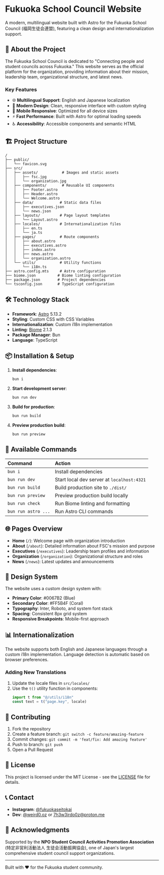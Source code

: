 # Fukuoka School Council Website

A modern, multilingual website built with Astro for the Fukuoka School Council (福岡生徒会連盟), featuring a clean design and internationalization support.

## 🚀 About the Project

The Fukuoka School Council is dedicated to "Connecting people and student councils across Fukuoka." This website serves as the official platform for the organization, providing information about their mission, leadership team, organizational structure, and latest news.

### Key Features
- 🌐 **Multilingual Support**: English and Japanese localization
- 🎨 **Modern Design**: Clean, responsive interface with custom styling
- 📱 **Mobile Responsive**: Optimized for all device sizes
- ⚡ **Fast Performance**: Built with Astro for optimal loading speeds
- ♿ **Accessibility**: Accessible components and semantic HTML

## 🏗️ Project Structure

```
/
├── public/
│   └── favicon.svg
├── src/
│   ├── assets/           # Images and static assets
│   │   ├── fsc.jpg
│   │   └── organization.jpg
│   ├── components/       # Reusable UI components
│   │   ├── Footer.astro
│   │   ├── Header.astro
│   │   └── Welcome.astro
│   ├── data/            # Static data files
│   │   ├── executives.json
│   │   └── news.json
│   ├── layouts/         # Page layout templates
│   │   └── Layout.astro
│   ├── locales/         # Internationalization files
│   │   ├── en.ts
│   │   └── ja.ts
│   ├── pages/           # Route components
│   │   ├── about.astro
│   │   ├── executives.astro
│   │   ├── index.astro
│   │   ├── news.astro
│   │   └── organization.astro
│   └── utils/           # Utility functions
│       └── i18n.ts
├── astro.config.mts     # Astro configuration
├── biome.json          # Biome linting configuration
├── package.json        # Project dependencies
└── tsconfig.json       # TypeScript configuration
```

## 🛠️ Technology Stack

- **Framework**: [Astro](https://astro.build) 5.13.2
- **Styling**: Custom CSS with CSS Variables
- **Internationalization**: Custom i18n implementation
- **Linting**: [Biome](https://biomejs.dev) 2.1.3
- **Package Manager**: Bun
- **Language**: TypeScript

## 📦 Installation & Setup

1. **Install dependencies**:
   ```bash
   bun i
   ```

2. **Start development server**:
   ```bash
   bun run dev
   ```

3. **Build for production**:
   ```bash
   bun run build
   ```

4. **Preview production build**:
   ```bash
   bun run preview
   ```

## 🧞 Available Commands

| Command                   | Action                                           |
| :------------------------ | :----------------------------------------------- |
| `bun i`                   | Install dependencies                             |
| `bun run dev`             | Start local dev server at `localhost:4321`       |
| `bun run build`           | Build production site to `./dist/`               |
| `bun run preview`         | Preview production build locally                 |
| `bun run check`           | Run Biome linting and formatting                 |
| `bun run astro ...`       | Run Astro CLI commands                           |


## 🌐 Pages Overview

- **Home** (`/`): Welcome page with organization introduction
- **About** (`/about`): Detailed information about FSC's mission and purpose
- **Executives** (`/executives`): Leadership team profiles and information
- **Organization** (`/organization`): Organizational structure and roles
- **News** (`/news`): Latest updates and announcements

## 🎨 Design System

The website uses a custom design system with:
- **Primary Color**: #0067B2 (Blue)
- **Secondary Color**: #FF5B4F (Coral)
- **Typography**: Inter, Roboto, and system font stack
- **Spacing**: Consistent 8px grid system
- **Responsive Breakpoints**: Mobile-first approach

## 📊 Internationalization

The website supports both English and Japanese languages through a custom i18n implementation. Language detection is automatic based on browser preferences.

### Adding New Translations
1. Update the locale files in `src/locales/`
2. Use the `t()` utility function in components:
   ```typescript
   import t from "@/utils/i18n"
   const text = t("page.key", locale)
   ```

## 🤝 Contributing

1. Fork the repository
2. Create a feature branch: `git switch -c feature/amazing-feature`
3. Commit changes: `git commit -m 'feat/fix: Add amazing feature'`
4. Push to branch: `git push`
5. Open a Pull Request

## 📄 License

This project is licensed under the MIT License - see the [LICENSE](LICENSE) file for details.

## 📞 Contact

- **Instagram**: [@fukuokaseitokai](https://www.instagram.com/fukuokaseitokai)
- **Dev**: [@weird0.oz](https://instagram.com/weird0.oz) or [7h3w3irdo0z@proton.me](mailto:7h3w3irdo0z@proton.me)


## 🙏 Acknowledgments

Supported by the **NPO Student Council Activities Promotion Association** (特定非営利活動法人 生徒会活動振興協会), one of Japan's largest comprehensive student council support organizations.

---

Built with ❤️ for the Fukuoka student community.
